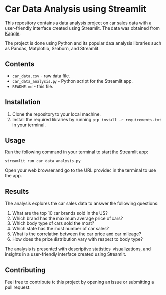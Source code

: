 # Car Data Analysis using Streamlit

This repository contains a data analysis project on car sales data with a user-friendly interface created using Streamlit. The data was obtained from [Kaggle](https://www.kaggle.com/goyalshalini93/car-data).

The project is done using Python and its popular data analysis libraries such as Pandas, Matplotlib, Seaborn, and Streamlit.

## Contents

- `car_data.csv` - raw data file.
- `car_data_analysis.py` - Python script for the Streamlit app.
- `README.md` - this file.

## Installation

1. Clone the repository to your local machine.
2. Install the required libraries by running `pip install -r requirements.txt` in your terminal.

## Usage

Run the following command in your terminal to start the Streamlit app:

```
streamlit run car_data_analysis.py
```

Open your web browser and go to the URL provided in the terminal to use the app.

## Results

The analysis explores the car sales data to answer the following questions:

1. What are the top 10 car brands sold in the US?
2. Which brand has the maximum average price of cars?
3. Which body type of cars sold the most?
4. Which state has the most number of car sales?
5. What is the correlation between the car price and car mileage?
6. How does the price distribution vary with respect to body type?

The analysis is presented with descriptive statistics, visualizations, and insights in a user-friendly interface created using Streamlit.

## Contributing

Feel free to contribute to this project by opening an issue or submitting a pull request.
